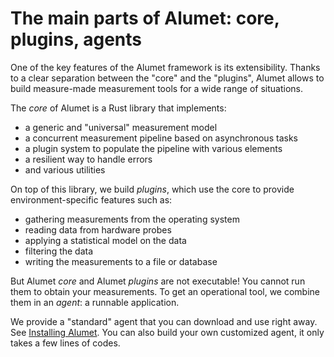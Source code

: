 # The main parts of Alumet: core, plugins, agents

One of the key features of the Alumet framework is its extensibility.
Thanks to a clear separation between the "core" and the "plugins", Alumet allows to build measure-made measurement tools for a wide range of situations.

The _core_ of Alumet is a Rust library that implements:
- a generic and "universal" measurement model
- a concurrent measurement pipeline based on asynchronous tasks
- a plugin system to populate the pipeline with various elements
- a resilient way to handle errors
- and various utilities

On top of this library, we build _plugins_, which use the core to provide environment-specific features such as:
- gathering measurements from the operating system
- reading data from hardware probes
- applying a statistical model on the data
- filtering the data
- writing the measurements to a file or database

But Alumet _core_ and Alumet _plugins_ are not executable!
You cannot run them to obtain your measurements.
To get an operational tool, we combine them in an _agent_: a runnable application.

We provide a "standard" agent that you can download and use right away.
See [Installing Alumet](start/install.md).
You can also build your own customized agent, it only takes a few lines of codes.

